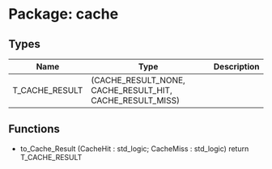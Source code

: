 # Package: cache
## Types
| Name           | Type                                                     | Description |
| -------------- | -------------------------------------------------------- | ----------- |
| T_CACHE_RESULT | (CACHE_RESULT_NONE, CACHE_RESULT_HIT, CACHE_RESULT_MISS) |             |
## Functions
- to_Cache_Result <font id="function_arguments">(CacheHit : std_logic; CacheMiss : std_logic)</font> <font id="function_return">return T_CACHE_RESULT</font>
